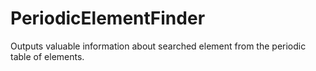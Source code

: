 # PeriodicElementFinder
Outputs valuable information about searched element from the periodic table of elements.
